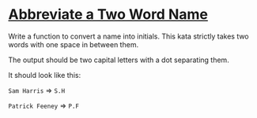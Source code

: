 # [Abbreviate a Two Word Name](https://www.codewars.com/kata/abbreviate-a-two-word-name "57eadb7ecd143f4c9c0000a3")

Write a function to convert a name into initials. This kata strictly takes two words with one space in between them.

The output should be two capital letters with a dot separating them.

It should look like this:

`Sam Harris` => `S.H`

`Patrick Feeney` => `P.F`

